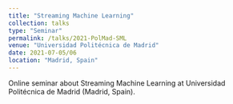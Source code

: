 ```yaml
---
title: "Streaming Machine Learning"
collection: talks
type: "Seminar"
permalink: /talks/2021-PolMad-SML
venue: "Universidad Politécnica de Madrid"
date: 2021-07-05/06
location: "Madrid, Spain"
---
```


Online seminar about Streaming Machine Learning at Universidad Politécnica de Madrid (Madrid, Spain).